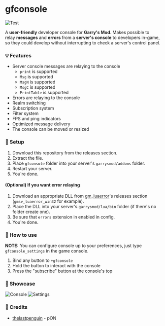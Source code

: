 # gfconsole
![Test](https://img.shields.io/github/license/tochnonement/gfconsole)

A **user-friendly** developer console for **Garry's Mod**. 
Makes possible to relay **messages** and **errors** from a **server's console** to developers in-game, so they could develop without interrupting to check a server's control panel.

### 💡 Features
- Server console messages are relaying to the console
  - `print` is supported
  - `Msg` is supported
  - `MsgN` is supported
  - `MsgC` is supported
  - `PrintTable` is supported
- Errors are relaying to the console
- Realm switching
- Subscription system
- Filter system
- FPS and ping indicators
- Optimized message delivery
- The console can be moved or resized

### 🔨 Setup
1. Download this repository from the releases section.
2. Extract the file.
3. Place `gfconsole` folder into your server's `garrysmod/addons` folder.
4. Restart your server.
5. You're done.

#### (Optional) If you want error relaying
1. Download an appropriate DLL from [gm_luaerror](https://github.com/danielga/gm_luaerror)'s releases section (`gmsv_luaerror_win32` for example).
2. Place the DLL into your server's `garrysmod/lua/bin` folder (if there's no folder create one).
3. Be sure that `errors` extension in enabled in config.
4. You're done.

### 🤔 How to use
**NOTE:**
You can configure console up to your preferences, just type `gfconsole_settings` in the game console.

1. Bind any button to `+gfconsole`
2. Hold the button to interact with the console
3. Press the "subscribe" button at the console's top

### 👀 Showcase
![Console](https://i.imgur.com/70iJMhV.png)
![Settings](https://i.imgur.com/N1Hacqx.png)

### 🔗 Credits
- [thelastpenguin](https://github.com/thelastpenguin) - pON
